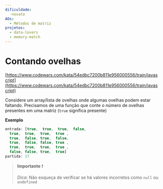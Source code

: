 ```yaml
---
dificuldade:
  -novato
AOs:
  - Métodos de matriz
projetos:
  - data-lovers
  - memory-match
---
```


# Contando ovelhas

[https://www.codewars.com/kata/54edbc7200b811e956000556/train/javascript](https://www.codewars.com/kata/54edbc7200b811e956000556/train/javascript)

Considere um array/lista de ovelhas onde algumas ovelhas podem estar faltando.
Precisamos de uma função que conte o número de ovelhas presentes em uma matriz
(`true` significa presente)

__Exemplo__

```js
entrada: [true,  true,  true,  false,
  true,  true,  true,  true ,
  true,  false, true,  false,
  true,  false, false, true ,
  true,  true,  true,  true ,
  false, false, true,  true]
partida: 17
```

> __Importante__ ❗
>
> _Dica_: Não esqueça de verificar se há valores incorretos como `null` ou `undefined`